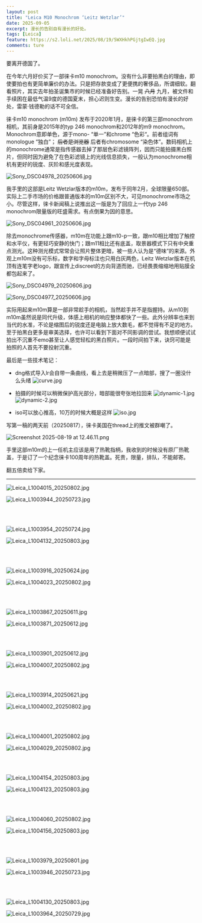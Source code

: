 ```yaml
---
layout: post
title: "Leica M10 Monochrom ‘Leitz Wetzlar’"
date: 2025-09-05
excerpt: 漫长的告别自有漫长的好处。
tags: [Leica]
feature: https://s2.loli.net/2025/08/19/5WXHkhPGjtgIwEQ.jpg
comments: ture
---
```



要离开德国了。

在今年六月好价买了一部徕卡m10 monochrom。没有什么非要拍黑白的理由，即使要拍也有更简单廉价的办法。只是把存款变成了更便携的奢侈品，所谓细软。翻看照片，其实去年拍圣诞集市的时候已经准备好告别。一晃 ~~八月~~ 九月，被文件和手续困在最低气温9度的德国夏末，担心迟则生变。漫长的告别恐怕有漫长的好处，雷蒙·钱德勒的话不可全信。

徕卡m10 monochrom (m10m) 发布于2020年1月，是徕卡的第三部monochrom相机，其前身是2015年的typ 246 monochrom和2012年的m9 monochrom。Monochrom意即单色，源于mono- “单一”和chrome “色彩“。前者组词有monologue “独白”； ~~后者是浏览器~~ 后者有chromosome “染色体”。数码相机上的monochrome通常是指传感器去掉了那层色彩滤镜阵列，因而只能拍摄黑白照片，但同时因为避免了在色彩滤镜上的光线信息损失，一般认为monochrome相机有更好的锐度、灰阶和感光度表现。

![Sony_DSC04978_20250606.jpg](https://s2.loli.net/2025/08/19/IOrUVkwba6XJNhz.jpg)

我手里的这部是Leitz Wetzlar版本的m10m，发布于同年2月，全球限量650部。实际上二手市场的价格跟普通版本的m10m区别不大，可见monochrome市场之小。尽管这样，徕卡新闻稿上说推出这一版是为了回应上一代typ 246 monochrom限量版的旺盛需求。有点倒果为因的意思。

![Sony_DSC04961_20250606.jpg](https://s2.loli.net/2025/08/19/D37rwUcWbaQ8yR1.jpg)

除去monochrome传感器，m10m在功能上跟m10-p一致，跟m10相比增加了触控和水平仪，有更轻巧安静的快门；跟m11相比还有底盖，取景器模式下只有中央重点测光。这种测光模式常常会让照片整体更暗，被一些人认为是“德味”的来源。外观上m10m没有可乐标，数字和字母标注也只用白灰两色，Leitz Wetzlar版本在机顶有连笔字老logo，跟宣传上discreet的方向背道而驰，已经畏畏缩缩地用贴膜全都包起来了。

![Sony_DSC04979_20250606.jpg](https://s2.loli.net/2025/08/19/jhiVQ3CpZTE75r4.jpg)

![Sony_DSC04977_20250606.jpg](https://s2.loli.net/2025/08/19/39KMxyO8LveQW1l.jpg)

实际用起来m10m算是一部非常趁手的相机，当然趁手并不是指握持。从m10到m10m虽然说是同代升级，体感上相机的响应整体都快了一些。此外分辨率也来到当代的水准，不论是缩图后的锐度还是电脑上放大数毛，都不觉得有不足的地方。至于拍黑白更多是审美选择，也许可以看到下面对不同影调的尝试。我想顺便试试拍出不沉重不emo甚至让人感觉轻松的黑白照片。一段时间拍下来，诀窍可能是拍照的人首先不要投射沉重。

最后是一些技术笔记：

- dng格式导入lr会自带一条曲线，看上去是稍微压了一点暗部，搜了一圈没什么头绪
![curve.jpg](https://s2.loli.net/2025/08/19/A7zsuGo5pdxZLqm.jpg)

- 拍摄的时候可以稍微保护高光部分，暗部能很夸张地拉回来
![dynamic-1.jpg](https://s2.loli.net/2025/08/19/2NlZmjUARdMQ3ki.jpg)
![dynamic-2.jpg](https://s2.loli.net/2025/08/19/JMYSv3qURGCPmsH.jpg)

- iso可以放心推高，10万的时候大概是这样
![iso.jpg](https://s2.loli.net/2025/08/19/6LBfNHMx52POXCd.jpg)

写第一稿的两天前（20250817），徕卡美国在thread上的推文被群嘲了。

![Screenshot 2025-08-19 at 12.46.11.png](https://s2.loli.net/2025/08/19/j71SXpFdYfDGunL.png)

手里这部m10m的上一任机主应该是用了热靴指柄，我收到的时候没有原厂热靴盖，于是订了一个纪念徕卡100周年的热靴盖。死贵，限量，排队，不能邮寄。

翻五倍卖给下家。



---


![Leica_L1004015_20250802.jpg](https://s2.loli.net/2025/08/19/W78ji2sCE9HY5uc.jpg)

![Leica_L1003944_20250723.jpg](https://s2.loli.net/2025/08/19/29AlzKdZwaiy3rX.jpg)

<br>
<br>

![Leica_L1003954_20250724.jpg](https://s2.loli.net/2025/08/19/xZubf17aCLYQomk.jpg)

![Leica_L1004132_20250803.jpg](https://s2.loli.net/2025/08/19/Ksvxj7rGIgy92oR.jpg)

<br>
<br>

![Leica_L1003916_20250624.jpg](https://s2.loli.net/2025/08/19/kp7StQ5WaxmfHDB.jpg)

![Leica_L1004023_20250802.jpg](https://s2.loli.net/2025/08/19/JqrPn2DolfIKSFR.jpg)

<br>
<br>

![Leica_L1003867_20250611.jpg](https://s2.loli.net/2025/08/19/dWSAPMBwaJ9Emqt.jpg)

![Leica_L1003871_20250612.jpg](https://s2.loli.net/2025/08/19/wASY8rJiLEGnHto.jpg)

<br>
<br>

![Leica_L1003901_20250612.jpg](https://s2.loli.net/2025/08/19/xKeOwYsFVmucpnW.jpg)

![Leica_L1004007_20250802.jpg](https://s2.loli.net/2025/08/19/3dEYWASQIOncUys.jpg)

<br>
<br>

![Leica_L1003914_20250621.jpg](https://s2.loli.net/2025/08/19/dGArUcYqzKVoSxi.jpg)

![Leica_L1004002_20250802.jpg](https://s2.loli.net/2025/08/19/39bCKM7eL8fgwt4.jpg)

<br>
<br>

![Leica_L1004001_20250802.jpg](https://s2.loli.net/2025/08/19/xEzHFinDK6fjJQa.jpg)

![Leica_L1004029_20250802.jpg](https://s2.loli.net/2025/08/19/XS6syGu8RjYq4VT.jpg)

<br>
<br>

![Leica_L1004154_20250803.jpg](https://s2.loli.net/2025/08/19/oBLHzRWDyECJ5cZ.jpg)

![Leica_L1004123_20250803.jpg](https://s2.loli.net/2025/08/19/vxhtdfKimrIENWR.jpg)

<br>
<br>

![Leica_L1004060_20250802.jpg](https://s2.loli.net/2025/08/19/sLGuRmtVN2vf3A5.jpg)

![Leica_L1004156_20250803.jpg](https://s2.loli.net/2025/08/19/aPOAJNichrUKznm.jpg)

<br>
<br>

![Leica_L1003979_20250801.jpg](https://s2.loli.net/2025/08/19/EZphIL6ogTWASva.jpg)

![Leica_L1003946_20250723.jpg](https://s2.loli.net/2025/08/19/ETht9OoncwIMHrQ.jpg)

<br>
<br>

![Leica_L1004130_20250803.jpg](https://s2.loli.net/2025/08/19/HLNjuyv1OtGFVlU.jpg)

![Leica_L1003964_20250729.jpg](https://s2.loli.net/2025/08/19/WIZKwqa4Y7ltATN.jpg)